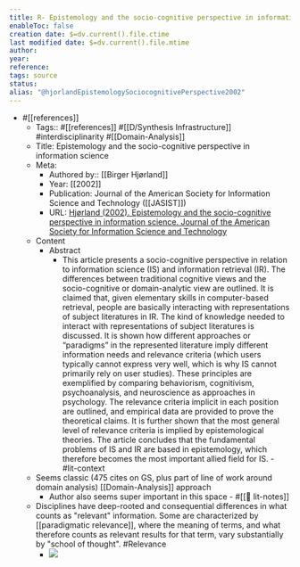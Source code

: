 ```yaml
---
title: R- Epistemology and the socio-cognitive perspective in information science
enableToc: false
creation date: $=dv.current().file.ctime
last modified date: $=dv.current().file.mtime
author: 
year: 
reference: 
tags: source
status: 
alias: "@hjorlandEpistemologySociocognitivePerspective2002"
---
```


   - #[[references]]
        - Tags:: #[[references]] #[[D/Synthesis Infrastructure]] #interdisciplinarity #[[Domain-Analysis]]
        - Title: Epistemology and the socio-cognitive perspective in information science
        - Meta:
            - Authored by:: [[Birger Hjørland]] 
            - Year: [[2002]]
            - Publication: Journal of the American Society for Information Science and Technology ([[JASIST]])
            - URL: [Hjørland (2002). Epistemology and the socio-cognitive perspective in information science. Journal of the American Society for Information Science and Technology](https://onlinelibrary.wiley.com/doi/abs/10.1002/asi.10042)
        - Content
            - Abstract
                - This article presents a socio-cognitive perspective in relation to information science (IS) and information retrieval (IR). The differences between traditional cognitive views and the socio-cognitive or domain-analytic view are outlined. It is claimed that, given elementary skills in computer-based retrieval, people are basically interacting with representations of subject literatures in IR. The kind of knowledge needed to interact with representations of subject literatures is discussed. It is shown how different approaches or “paradigms” in the represented literature imply different information needs and relevance criteria (which users typically cannot express very well, which is why IS cannot primarily rely on user studies). These principles are exemplified by comparing behaviorism, cognitivism, psychoanalysis, and neuroscience as approaches in psychology. The relevance criteria implicit in each position are outlined, and empirical data are provided to prove the theoretical claims. It is further shown that the most general level of relevance criteria is implied by epistemological theories. The article concludes that the fundamental problems of IS and IR are based in epistemology, which therefore becomes the most important allied field for IS.
    - #lit-context
        - Seems classic (475 cites on GS, plus part of line of work around domain analysis) [[Domain-Analysis]] approach
            - Author also seems super important in this space
    - #[[📝 lit-notes]]
        - Disciplines have deep-rooted and consequential differences in what counts as "relevant" information. Some are characterized by [[paradigmatic relevance]], where the meaning of terms, and what therefore counts as relevant results for that term, vary substantially by "school of thought". #Relevance
            - ![](https://firebasestorage.googleapis.com/v0/b/firescript-577a2.appspot.com/o/imgs%2Fapp%2Fmegacoglab%2Flzo9orBvZ2?alt=media&token=df92df81-86ad-42cf-84e5-f1ef93f3b620)